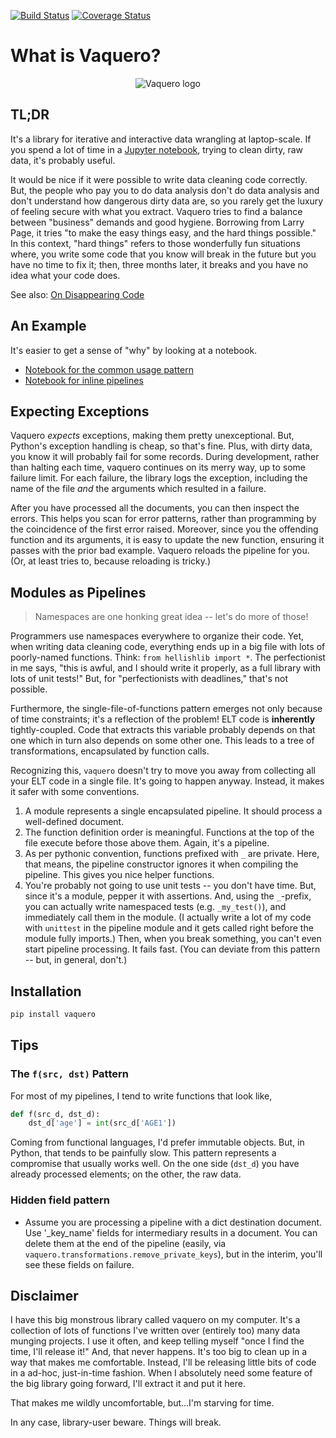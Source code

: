 [![Build Status](https://travis-ci.org/jbn/vaquero.svg?branch=master)](https://travis-ci.org/jbn/vaquero)
[![Coverage Status](https://coveralls.io/repos/github/jbn/vaquero/badge.svg?branch=master)](https://coveralls.io/github/jbn/vaquero?branch=master)


# What is Vaquero?

<div align="center">
    <img src="logo.png" alt="Vaquero logo" />
    <!-- art by https://www.fiverr.com/calum_mcghee -->
</div>

## TL;DR

It's a library for iterative and interactive data wrangling at 
laptop-scale. If you spend a lot of time in a 
[Jupyter notebook](http://jupyter.org/), trying to clean dirty, raw 
data, it's probably useful. 

It would be nice if it were possible to write data cleaning code 
correctly. But, the people who pay you to do data analysis don't do 
data analysis and don't understand how dangerous dirty data are, so you 
rarely get the luxury of feeling secure with what you extract. Vaquero 
tries to find a balance between "business" demands and good hygiene. 
Borrowing from Larry Page, it tries "to make the easy things easy, and 
the hard things possible." In this context, "hard things" refers to 
those wonderfully fun situations where, you write some code that you 
know will break in the future but you have no time to fix it; then, 
three months later, it breaks and you have no idea what your code does.

See also: [On Disappearing Code](https://medium.com/@generativist/on-disappearing-code-7fa2494203aa)

## An Example

It's easier to get a sense of "why" by looking at a notebook. 

- [Notebook for the common usage pattern](https://github.com/jbn/vaquero/blob/master/demo/Module_Demo.ipynb)
- [Notebook for inline pipelines](https://github.com/jbn/vaquero/blob/master/demo/Inline_Demo.ipynb)

## Expecting Exceptions

Vaquero *expects* exceptions, making them pretty unexceptional. But, 
Python's exception handling is cheap, so that's fine. Plus, with dirty 
data, you know it will probably fail for some records. During 
development, rather than halting each time, vaquero continues on its 
merry way, up to some failure limit. For each failure, the library 
logs the exception, including the name of the file *and* the arguments 
which resulted in a failure. 

After you have processed all the documents, you can then inspect the 
errors. This helps you scan for error patterns, rather than programming 
by the coincidence of the first error raised. Moreover, since you the 
offending function and its arguments, it is easy to update the new 
function, ensuring it passes with the prior bad example. Vaquero reloads 
the pipeline for you. (Or, at least tries to, because reloading is 
tricky.)

## Modules as Pipelines

> Namespaces are one honking great idea -- let's do more of those!

Programmers use namespaces everywhere to organize their code. Yet, when 
writing data cleaning code, everything ends up in a big file with lots 
of poorly-named functions. Think: `from hellishlib import *`. The 
perfectionist in me says, "this is awful, and I should write it 
properly, as a full library with lots of unit tests!" But, for 
"perfectionists with deadlines," that's not possible. 

Furthermore, the single-file-of-functions pattern emerges not only 
because of time constraints; it's a reflection of the problem! ELT 
code is **inherently** tightly-coupled. Code that extracts this variable 
probably depends on that one which in turn also depends on some other 
one. This leads to a tree of transformations, encapsulated by function
calls. 

Recognizing this, `vaquero` doesn't try to move you away from 
collecting all your ELT code in a single file. It's going to happen 
anyway. Instead, it makes it safer with some conventions. 

1. A module represents a single encapsulated pipeline. It should 
process a well-defined document. 
2. The function definition order is meaningful. Functions at the top 
of the file execute before those above them. Again, it's a pipeline. 
3. As per pythonic convention, functions prefixed with `_` are private. 
Here, that means, the pipeline constructor ignores it when compiling 
the pipeline. This gives you nice helper functions.
4. You're probably not going to use unit tests -- you don't have time. 
But, since it's a module, pepper it with assertions. And, using 
the `_`-prefix, you can actually write namespaced tests 
(e.g. `_my_test()`), and immediately call them in the module. 
(I actually write a lot of my code with `unittest` in the pipeline 
module and it gets called right before the module fully imports.) 
Then, when you break something, you can't even start pipeline 
processing. It fails fast. (You can deviate from this pattern -- but, 
in general, don't.)

## Installation

```sh
pip install vaquero
```

## Tips

### The `f(src, dst)` Pattern

For most of my pipelines, I tend to write functions that look like,

```python
def f(src_d, dst_d): 
    dst_d['age'] = int(src_d['AGE1'])
```

Coming from functional languages, I'd prefer immutable objects. But, 
in Python, that tends to be painfully slow. This pattern represents a 
compromise that usually works well. On the one side (`dst_d`) you have 
already processed elements; on the other, the raw data.  


### Hidden field pattern

- Assume you are processing a pipeline with a dict destination document. 
  Use '_key_name' fields for intermediary results in a document. You can 
  delete them at the end of the pipeline (easily, via 
  `vaquero.transformations.remove_private_keys`), but in the interim, 
  you'll see these fields on failure.

## Disclaimer

I have this big monstrous library called vaquero on my computer. It's a 
collection of lots of functions I've written over (entirely too) many 
data munging projects. I use it often, and keep telling myself "once I 
find the time, I'll release it!" And, that never happens. It's too big 
to clean up in a way that makes me comfortable. Instead, I'll be 
releasing little bits of code in a ad-hoc, just-in-time fashion. When 
I absolutely need some feature of the big library going forward, I'll 
extract it and put it here. 

That makes me wildly uncomfortable, but...I'm starving for time. 

In any case, library-user beware. Things will break.